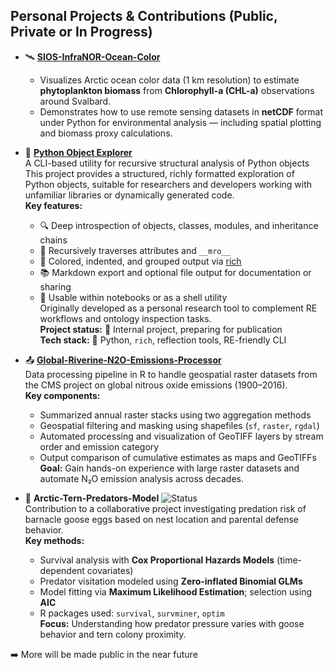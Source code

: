 
<!--
**ddu-rodwolf/ddu-rodwolf** is a ✨ _special_ ✨ repository because its `README.md` (this file) appears on your GitHub profile.

Here are some ideas to get you started:

- 🔭 I’m currently working on ...
- 🌱 I’m currently learning ...
- 👯 I’m looking to collaborate on ...
- 🤔 I’m looking for help with ...
- 💬 Ask me about ...
- 📫 How to reach me: ...
- 😄 Pronouns: ...
- ⚡ Fun fact: ...
-->


## Personal Projects & Contributions (Public, Private or In Progress)

- 🛰️ [**SIOS-InfraNOR-Ocean-Color**](https://github.com/ddu-rodwolf/SIOS-InfraNOR-Ocean-Color)  
  - Visualizes Arctic ocean color data (1 km resolution) to estimate **phytoplankton biomass** from **Chlorophyll-a (CHL-a)** observations around Svalbard.  
  - Demonstrates how to use remote sensing datasets in **netCDF** format under Python for environmental analysis — including spatial plotting and biomass proxy calculations.

- 🔧 [**Python Object Explorer**](https://github.com/ddu-rodwolf/Python-Object-Explorer)  
  A CLI-based utility for recursive structural analysis of Python objects  
  This project provides a structured, richly formatted exploration of Python objects, suitable for researchers and developers working with unfamiliar libraries or dynamically generated code.  
  **Key features:**  
  - 🔍 Deep introspection of objects, classes, modules, and inheritance chains  
  - 🧩 Recursively traverses attributes and `__mro__`  
  - 🌈 Colored, indented, and grouped output via [rich](https://github.com/Textualize/rich)  
  - 📚 Markdown export and optional file output for documentation or sharing  
  - 🧪 Usable within notebooks or as a shell utility  
  Originally developed as a personal research tool to complement RE workflows and ontology inspection tasks.  
  **Project status:** 🧪 Internal project, preparing for publication  
  **Tech stack:** 🔬 Python, `rich`, reflection tools, RE-friendly CLI
    
- 📤 [**Global-Riverine-N2O-Emissions-Processor**](https://github.com/ddu-rodwolf/Global-Riverine-N2O-Emissions)  
  Data processing pipeline in R to handle geospatial raster datasets from the CMS project on global nitrous oxide emissions (1900–2016).  
  **Key components:**  
  - Summarized annual raster stacks using two aggregation methods  
  - Geospatial filtering and masking using shapefiles (`sf`, `raster`, `rgdal`)  
  - Automated processing and visualization of GeoTIFF layers by stream order and emission category  
  - Output comparison of cumulative estimates as maps and GeoTIFFs  
  **Goal:** Gain hands-on experience with large raster datasets and automate N₂O emission analysis across decades.
    
- 🪿 **Arctic-Tern-Predators-Model** ![Status](https://img.shields.io/badge/status-private-inactive?color=gray)  
  Contribution to a collaborative project investigating predation risk of barnacle goose eggs based on nest location and parental defense behavior.  
  **Key methods:**  
  - Survival analysis with **Cox Proportional Hazards Models** (time-dependent covariates)  
  - Predator visitation modeled using **Zero-inflated Binomial GLMs**  
  - Model fitting via **Maximum Likelihood Estimation**; selection using **AIC**  
  - R packages used: `survival`, `survminer`, `optim`  
  **Focus:** Understanding how predator pressure varies with goose behavior and tern colony proximity.

➡️ More will be made public in the near future <!-- — feel free to [get in touch](mailto:your.email@example.com) for details.
-->

